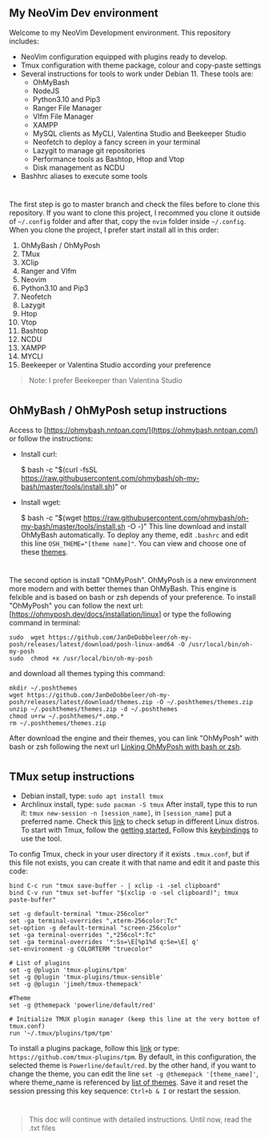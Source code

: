 ## My NeoVim Dev environment

Welcome to my NeoVim Development environment.
This repository includes:
 * NeoVim configuration equipped with plugins ready to develop.
 * Tmux configuration with theme package, colour and copy-paste settings
 * Several instructions for tools to work under Debian 11. These tools are:
	 * OhMyBash
	 * NodeJS
	 * Python3.10 and Pip3
	 * Ranger File Manager
	 * VIfm File Manager
	 * XAMPP
	 * MySQL clients as MyCLI, Valentina Studio and Beekeeper Studio
	 * Neofetch to deploy a fancy screen in your terminal
	 * Lazygit to manage git repositories
	 * Performance tools as Bashtop, Htop and Vtop
	 * Disk management as NCDU
 * Bashhrc aliases to execute some tools
#
The first step is go to master branch and check the files before to clone this repository. If you want to clone this project, I recommed you clone it outside of `~/.config` folder and after that, copy the `nvim` folder inside `~/.config`.
When you clone the project, I prefer start install all in this order:
 1. OhMyBash / OhMyPosh
 2. TMux
 3. XClip
 4. Ranger and VIfm
 5. Neovim
 6. Python3.10 and Pip3
 7. Neofetch
 8. Lazygit
 9. Htop
 10. Vtop
 11. Bashtop
 12. NCDU
 13. XAMPP
 14. MYCLI
 15. Beekeeper or Valentina Studio according your preference

> Note: I prefer Beekeeper than Valentina Studio

#
## OhMyBash / OhMyPosh setup instructions
Access to [https://ohmybash.nntoan.com/](https://ohmybash.nntoan.com/) or follow the instructions:
* Install curl:

    $ bash -c "$(curl -fsSL https://raw.githubusercontent.com/ohmybash/oh-my-bash/master/tools/install.sh)"
or
* Install wget:

    $ bash -c "$(wget https://raw.githubusercontent.com/ohmybash/oh-my-bash/master/tools/install.sh -O -)"
This line download and install OhMyBash automatically.
To deploy any theme, edit `.bashrc` and edit this line `OSH_THEME="[theme name]"`. You can view and choose one of these [themes](https://github.com/ohmybash/oh-my-bash/wiki/Themes).
#
The second option is install "OhMyPosh". OhMyPosh is a new environment more modern and with better themes than OhMyBash. This engine is felxible and is based on bash or zsh depends of your preference.
To install "OhMyPosh" you can follow the next url: [https://ohmyposh.dev/docs/installation/linux] or type  the following command in terminal:

    sudo  wget https://github.com/JanDeDobbeleer/oh-my-posh/releases/latest/download/posh-linux-amd64 -O /usr/local/bin/oh-my-posh  
    sudo  chmod +x /usr/local/bin/oh-my-posh
and download all themes typing this command:

    mkdir ~/.poshthemes  
    wget https://github.com/JanDeDobbeleer/oh-my-posh/releases/latest/download/themes.zip -O ~/.poshthemes/themes.zip  
    unzip ~/.poshthemes/themes.zip -d ~/.poshthemes  
    chmod u+rw ~/.poshthemes/*.omp.*  
    rm ~/.poshthemes/themes.zip
After download the engine and their themes, you can link "OhMyPosh" with bash or zsh following the next url [Linking OhMyPosh with bash or zsh](https://ohmyposh.dev/docs/installation/prompt).
#

## TMux setup instructions
* Debian install, type: `sudo apt install tmux`
* Archlinux install, type: `sudo pacman -S tmux`
After install, type this to run it: `tmux new-session -n [session_name]`, in `[session_name]` put a preferred name.
Check this [link](https://github.com/tmux/tmux/wiki/Installing) to check setup in different Linux distros.
To start with Tmux, follow the [getting started.](https://github.com/tmux/tmux/wiki/Getting-Started)
Follow this [keybindings](http://man.openbsd.org/OpenBSD-current/man1/tmux.1#DEFAULT_KEY_BINDINGS) to use the tool.

To config Tmux, check in your user directory if it exists `.tmux.conf`, but if this file not exists, you can create it with that name and edit it and paste this code:

    bind C-c run "tmux save-buffer - | xclip -i -sel clipboard"
    bind C-v run "tmux set-buffer "$(xclip -o -sel clipboard)"; tmux paste-buffer"
    
    set -g default-terminal "tmux-256color"
    set -ga terminal-overrides ",xterm-256color:Tc"
    set-option -g default-terminal "screen-256color"
    set -ga terminal-overrides ",*256col*:Tc"
    set -ga terminal-overrides '*:Ss=\E[%p1%d q:Se=\E[ q'
    set-environment -g COLORTERM "truecolor"
    
    # List of plugins
    set -g @plugin 'tmux-plugins/tpm'
    set -g @plugin 'tmux-plugins/tmux-sensible'
    set -g @plugin 'jimeh/tmux-themepack'
    
    #Theme
    set -g @themepack 'powerline/default/red'
    
    # Initialize TMUX plugin manager (keep this line at the very bottom of tmux.conf)
    run '~/.tmux/plugins/tpm/tpm'

To install a plugins package, follow this [link](https://github.com/tmux-plugins/tpm) or type: `https://github.com/tmux-plugins/tpm`.
By default, in this configuration, the selected theme is `Powerline/default/red`. by the other hand, if you want to change the theme, you can edit the line `set -g @themepack '[theme_name]'`, where theme_name is referenced by [list of themes](https://github.com/jimeh/tmux-themepack).
Save it and reset the session pressing this key sequence: `Ctrl+b & I` or restart the session.
#

#
> This doc will continue with detailed instructions.
> Until now, read the .txt files
